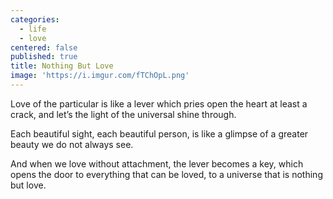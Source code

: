 ```yaml
---
categories:
  - life
  - love
centered: false
published: true
title: Nothing But Love
image: 'https://i.imgur.com/fTChOpL.png'
---
```

Love of the particular
is like a lever
which pries open the heart
at least a crack,
and let’s the light 
of the universal
shine through.

Each beautiful sight,
each beautiful person,
is like a glimpse 
of a greater beauty
we do not always see.

And when we love 
without attachment,
the lever becomes a key,
which opens the door 
to everything that can be loved,
to a universe
that is nothing but love.
